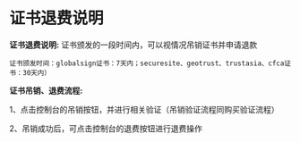 

# 证书退费说明

**证书退费说明:** 证书颁发的一段时间内，可以视情况吊销证书并申请退款

    证书颁发时间：globalsign证书：7天内；securesite、geotrust、trustasia、cfca证书：30天内）

**证书吊销、退费流程:**

   1、点击控制台的吊销按钮，并进行相关验证（吊销验证流程同购买验证流程）
 
   2、吊销成功后，可点击控制台的退费按钮进行退费操作
